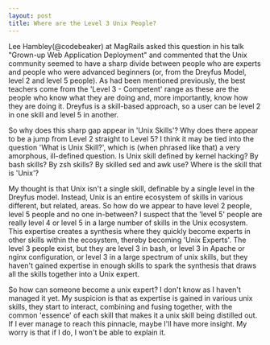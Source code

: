 ```yaml
---
layout: post
title: Where are the Level 3 Unix People?
---
```

Lee Hambley(@codebeaker) at MagRails asked this question in his talk "Grown-up Web Application Deployment" and commented that the Unix community seemed to have a sharp divide between people who are experts and people who were advanced beginners (or, from the Dreyfus Model, level 2 and level 5 people). As had been mentioned previously, the best teachers come from the 'Level 3 - Competent' range as these are the people who know what they are doing and, more importantly, know how they are
doing it. Dreyfus is a skill-based approach, so a user can be level 2 in one skill and level 5 in another.

So why does this sharp gap appear in 'Unix Skills'? Why does there appear to be a jump from Level 2 straight to Level 5? I think it may be tied into the question 'What is Unix Skill?', which is (when phrased like that) a very amorphous, ill-defined question. Is Unix skill defined by kernel hacking? By bash skills? By zsh skills? By skilled sed and awk use? Where is the skill that is 'Unix'?

My thought is that Unix isn't a single skill, definable by a single level in the Dreyfus model. Instead, Unix is an entire ecosystem of skills in various different, but related, areas. So how do we appear to have level 2 people, level 5 people and no one in-between? I suspect that the 'level 5' people are really level 4 or level 5 in a large number of skills in the Unix ecosystem. This expertise creates a synthesis where they quickly become experts in other skills within the ecosystem,
thereby becoming 'Unix Experts'. The level 3 people exist, but they are level 3 in bash, or level 3 in Apache or nginx configuration, or level 3 in a large spectrum of unix skills, but they haven't gained expertise in enough skills to spark the synthesis that draws all the skills together into a Unix expert.  

So how can someone become a unix expert? I don't know as I haven't managed it yet. My suspicion is that as expertise is gained in various unix skills, they start to interact, combining and fusing together, with the common 'essence' of each skill that makes it a unix skill being distilled out. If I ever manage to reach this pinnacle, maybe I'll have more insight. My worry is that if I do, I won't be able to explain it.
